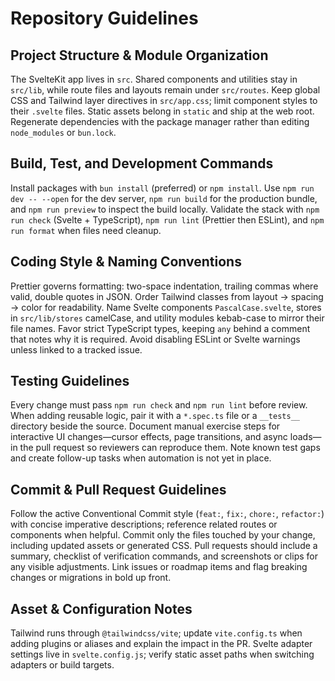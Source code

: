 # Repository Guidelines

## Project Structure & Module Organization

The SvelteKit app lives in `src`. Shared components and utilities stay in `src/lib`, while route files and layouts remain under `src/routes`. Keep global CSS and Tailwind layer directives in `src/app.css`; limit component styles to their `.svelte` files. Static assets belong in `static` and ship at the web root. Regenerate dependencies with the package manager rather than editing `node_modules` or `bun.lock`.

## Build, Test, and Development Commands

Install packages with `bun install` (preferred) or `npm install`. Use `npm run dev -- --open` for the dev server, `npm run build` for the production bundle, and `npm run preview` to inspect the build locally. Validate the stack with `npm run check` (Svelte + TypeScript), `npm run lint` (Prettier then ESLint), and `npm run format` when files need cleanup.

## Coding Style & Naming Conventions

Prettier governs formatting: two-space indentation, trailing commas where valid, double quotes in JSON. Order Tailwind classes from layout → spacing → color for readability. Name Svelte components `PascalCase.svelte`, stores in `src/lib/stores` camelCase, and utility modules kebab-case to mirror their file names. Favor strict TypeScript types, keeping `any` behind a comment that notes why it is required. Avoid disabling ESLint or Svelte warnings unless linked to a tracked issue.

## Testing Guidelines

Every change must pass `npm run check` and `npm run lint` before review. When adding reusable logic, pair it with a `*.spec.ts` file or a `__tests__` directory beside the source. Document manual exercise steps for interactive UI changes—cursor effects, page transitions, and async loads—in the pull request so reviewers can reproduce them. Note known test gaps and create follow-up tasks when automation is not yet in place.

## Commit & Pull Request Guidelines

Follow the active Conventional Commit style (`feat:`, `fix:`, `chore:`, `refactor:`) with concise imperative descriptions; reference related routes or components when helpful. Commit only the files touched by your change, including updated assets or generated CSS. Pull requests should include a summary, checklist of verification commands, and screenshots or clips for any visible adjustments. Link issues or roadmap items and flag breaking changes or migrations in bold up front.

## Asset & Configuration Notes

Tailwind runs through `@tailwindcss/vite`; update `vite.config.ts` when adding plugins or aliases and explain the impact in the PR. Svelte adapter settings live in `svelte.config.js`; verify static asset paths when switching adapters or build targets.
